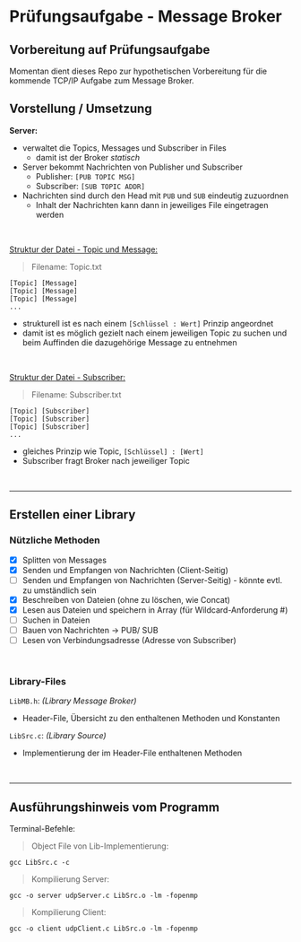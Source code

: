 # Prüfungsaufgabe - Message Broker

## Vorbereitung auf Prüfungsaufgabe

Momentan dient dieses Repo zur hypothetischen Vorbereitung 
für die kommende TCP/IP Aufgabe zum Message Broker.

## Vorstellung / Umsetzung

**Server:**
- verwaltet die Topics, Messages und Subscriber in Files
  - damit ist der Broker *statisch*
- Server bekommt Nachrichten von Publisher und Subscriber
  - Publisher: `[PUB TOPIC MSG]`
  - Subscriber: `[SUB TOPIC ADDR]` 
- Nachrichten sind durch den Head mit `PUB` und `SUB` eindeutig zuzuordnen
  - Inhalt der Nachrichten kann dann in jeweiliges File eingetragen werden

<br>

<u>Struktur der Datei - Topic und Message:</u>
> Filename: Topic.txt

    [Topic] [Message]
    [Topic] [Message]
    [Topic] [Message]
    ...

- strukturell ist es nach einem `[Schlüssel : Wert]` Prinzip angeordnet
- damit ist es möglich gezielt nach einem jeweiligen Topic zu suchen und beim Auffinden die dazugehörige Message zu entnehmen

<br>

<u>Struktur der Datei - Subscriber:</u>
> Filename: Subscriber.txt

    [Topic] [Subscriber]
    [Topic] [Subscriber]
    [Topic] [Subscriber]
    ...

- gleiches Prinzip wie Topic, `[Schlüssel] : [Wert]`
- Subscriber fragt Broker nach jeweiliger Topic

<br>

* * *

## Erstellen einer Library

### Nützliche Methoden

- [x] Splitten von Messages
- [x] Senden und Empfangen von Nachrichten (Client-Seitig)
- [ ] Senden und Empfangen von Nachrichten (Server-Seitig) - könnte evtl. zu umständlich sein
- [x] Beschreiben von Dateien (ohne zu löschen, wie Concat)
- [x] Lesen aus Dateien und speichern in Array (für Wildcard-Anforderung #)
- [ ] Suchen in Dateien
- [ ] Bauen von Nachrichten -> PUB/ SUB
- [ ] Lesen von Verbindungsadresse (Adresse von Subscriber)

<br>

### Library-Files

`LibMB.h`: *(Library Message Broker)*
- Header-File, Übersicht zu den enthaltenen Methoden und Konstanten

`LibSrc.c`: *(Library Source)*
- Implementierung der im Header-File enthaltenen Methoden

<br>

* * *

## Ausführungshinweis vom Programm

Terminal-Befehle:

> Object File von Lib-Implementierung:

```
gcc LibSrc.c -c
```

> Kompilierung Server:

```
gcc -o server udpServer.c LibSrc.o -lm -fopenmp
```

> Kompilierung Client:

```
gcc -o client udpClient.c LibSrc.o -lm -fopenmp
```
